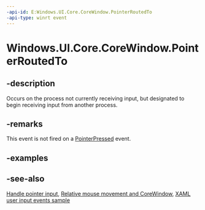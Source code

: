 ```yaml
---
-api-id: E:Windows.UI.Core.CoreWindow.PointerRoutedTo
-api-type: winrt event
---
```


<!-- Event syntax
public event Windows.Foundation.TypedEventHandler PointerRoutedTo<Windows.UI.Core.ICorePointerRedirector,  Windows.UI.Core.PointerEventArgs>
-->

# Windows.UI.Core.CoreWindow.PointerRoutedTo

## -description

Occurs on the process not currently receiving input, but designated to begin receiving input from another process.

## -remarks

This event is not fired on a [PointerPressed](corewindow_pointerpressed.md) event.

## -examples

## -see-also

[Handle pointer input](https://docs.microsoft.com/windows/uwp/design/input/handle-pointer-input), [Relative mouse movement and CoreWindow](/windows/uwp/gaming/relative-mouse-movement), [XAML user input events sample](https://github.com/microsoftarchive/msdn-code-gallery-microsoft/tree/master/Official%20Windows%20Platform%20Sample/Input%20XAML%20user%20input%20events%20sample)
